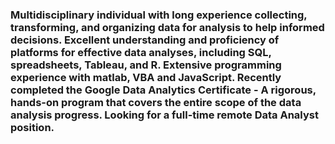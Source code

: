 ### Multidisciplinary individual with long experience collecting, transforming, and organizing data for analysis to help informed decisions. Excellent understanding and proficiency of platforms for effective data analyses, including SQL, spreadsheets, Tableau, and R. Extensive programming experience with matlab, VBA and JavaScript. Recently completed the Google Data Analytics Certificate - A rigorous, hands-on program that covers the entire scope of the data analysis progress. Looking for a full-time remote Data Analyst position.

<!--
**ElbanoMorales/ElbanoMorales** is a ✨ _special_ ✨ repository because its `README.md` (this file) appears on your GitHub profile.

Here are some ideas to get you started:

- 🔭 I’m currently working on ...
- 🌱 I’m currently learning ...
- 👯 I’m looking to collaborate on ...
- 🤔 I’m looking for help with ...
- 💬 Ask me about ...
- 📫 How to reach me: ...
- 😄 Pronouns: ...
- ⚡ Fun fact: ...
-->
